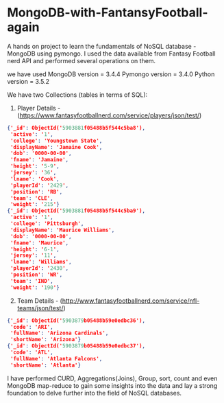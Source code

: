 # MongoDB-with-FantansyFootball-again

A hands on project to learn the fundamentals of NoSQL database - MongoDB using pymongo. I used the data available from Fantasy Football nerd API and performed several operations on them. 

we have used 
MongoDB version = 3.4.4
Pymongo version = 3.4.0
Python version = 3.5.2

We have two Collections (tables in terms of SQL):
1.  Player Details  - (https://www.fantasyfootballnerd.com/service/players/json/test/) 

```json
{'_id': ObjectId('5903881f05488b5f544c5ba8'),
 'active': '1',
 'college': 'Youngstown State',
 'displayName': 'Jamaine Cook',
 'dob': '0000-00-00',
 'fname': 'Jamaine',
 'height': '5-9',
 'jersey': '36',
 'lname': 'Cook',
 'playerId': '2429',
 'position': 'RB',
 'team': 'CLE',
 'weight': '215'}
{'_id': ObjectId('5903881f05488b5f544c5ba9'),
 'active': '1',
 'college': 'Pittsburgh',
 'displayName': 'Maurice Williams',
 'dob': '0000-00-00',
 'fname': 'Maurice',
 'height': '6-1',
 'jersey': '11',
 'lname': 'Williams',
 'playerId': '2430',
 'position': 'WR',
 'team': 'IND',
 'weight': '190'}
 ```

2.  Team Details  - (http://www.fantasyfootballnerd.com/service/nfl-teams/json/test/)

```json
{'_id': ObjectId('5903879b05488b59e0edbc36'),
 'code': 'ARI',
 'fullName': 'Arizona Cardinals',
 'shortName': 'Arizona'}
{'_id': ObjectId('5903879b05488b59e0edbc37'),
 'code': 'ATL',
 'fullName': 'Atlanta Falcons',
 'shortName': 'Atlanta'}
```
I have performed CURD, Aggregations(Joins), Group, sort, count and even MongoDB map-reduce to gain some insights into the data and lay a strong foundation to delve further into the field of NoSQL databases.
